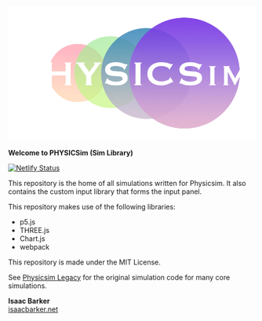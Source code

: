 ![PHYSICSim](./src//static/logo-header.png)

**Welcome to PHYSICSim (Sim Library)**

[![Netlify Status](https://api.netlify.com/api/v1/badges/3b88d201-6a68-48f3-879c-d700ac1e20f1/deploy-status)](https://app.netlify.com/sites/physicsim/deploys)

This repository is the home of all simulations written for Physicsim. It also contains the custom input library that forms the input panel.

This repository makes use of the following libraries:

- p5.js
- THREE.js
- Chart.js
- webpack

This repository is made under the MIT License.

See [Physicsim Legacy]('https://github.com/physic-sim/physicsim-legacy') for the original simulation code for many core simulations.

__Isaac Barker__
<br>[isaacbarker.net](https://www.isaacbarker.net)<br>
